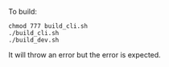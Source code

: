 To build:

```shell
chmod 777 build_cli.sh
./build_cli.sh
./build_dev.sh
```

It will throw an error but the error is expected.